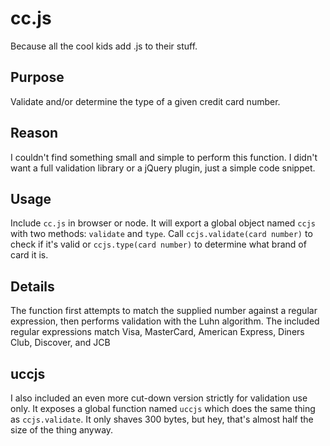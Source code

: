 # cc.js
Because all the cool kids add .js to their stuff.

## Purpose
Validate and/or determine the type of a given credit card number.

## Reason
I couldn't find something small and simple to perform this function. I didn't want a full validation library or a jQuery plugin, just a simple code snippet.

## Usage
Include `cc.js` in browser or node. It will export a global object named `ccjs` with two methods: `validate` and `type`. Call `ccjs.validate(card number)` to check if it's valid or `ccjs.type(card number)` to determine what brand of card it is.

## Details
The function first attempts to match the supplied number against a regular expression, then performs validation with the Luhn algorithm.
The included regular expressions match Visa, MasterCard, American Express, Diners Club, Discover, and JCB

## uccjs
I also included an even more cut-down version strictly for validation use only. It exposes a global function named `uccjs` which does the same thing as `ccjs.validate`. It only shaves 300 bytes, but hey, that's almost half the size of the thing anyway.

